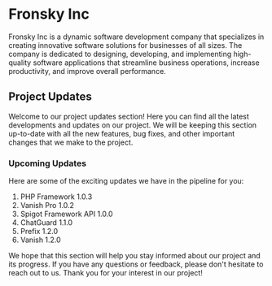 # Fronsky Inc
Fronsky Inc is a dynamic software development company that specializes in creating innovative software solutions for businesses of all sizes. The company is dedicated to designing, developing, and implementing high-quality software applications that streamline business operations, increase productivity, and improve overall performance.

## Project Updates
Welcome to our project updates section! Here you can find all the latest developments and updates on our project. We will be keeping this section up-to-date with all the new features, bug fixes, and other important changes that we make to the project.

### Upcoming Updates
Here are some of the exciting updates we have in the pipeline for you:

1. PHP Framework 1.0.3
2. Vanish Pro 1.0.2
3. Spigot Framework API 1.0.0
4. ChatGuard 1.1.0
5. Prefix 1.2.0
6. Vanish 1.2.0

We hope that this section will help you stay informed about our project and its progress. If you have any questions or feedback, please don't hesitate to reach out to us. Thank you for your interest in our project!
